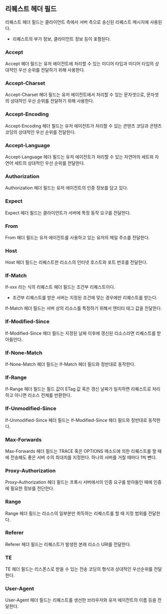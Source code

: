 ## 리퀘스트 헤더 필드

리퀘스트 헤더 필드는 클라이언트 측에서 서버 측으로 송신된 리퀘스트 메시지에 사용된다.

- 리퀘스트의 부가 정보, 클라이언트 정보 등이 포함된다.

### Accept

Accept 헤더 필드는 유저 에이전트에 처리할 수 있는 미디어 타입과 미디어 타입의 상대적인 우선 순위를 전달하기 위해 사용한다.

### Accept-Charset

Accept-Charset 헤더 필드는 유저 에이전트에서 처리할 수 있는 문자셋으로, 문자셋의 상대적인 우선 순위를 전달하기 위해 사용한다.

### Accept-Encoding

Accept-Encoding 헤더 필드는 유저 에이전트가 처리할 수 있는 콘텐츠 코딩과 콘텐츠 코딩의 상대적인 우선 순위를 전달한다.

### Accept-Language

Accept-Language 헤더 필드는 유저 에이전트가 처리할 수 있는 자연어의 세트와 자연어 세트의 상대적인 우선 순위를 전달한다.

### Authorization

Authorization 헤더 필드는 유저 에이전트의 인증 정보를 담고 있다.

### Expect

Expect 헤더 필드는 클라이언트가 서버에 특정 동작 요구를 전달한다.

### From

From 헤더 필드는 유저 에이전트를 사용하고 있는 유저의 메일 주소를 전달한다.

### Host

Host 헤더 필드는 리퀘스트한 리소스의 인터넷 호스트와 포트 번호를 전달한다.

### If-Match

If-xxx 라는 식의 리퀘스트 헤더 필드는 조건부 리퀘스트이다.

- 조건부 리퀘스트를 받은 서버는 지정된 조건에 맞는 경우에만 리퀘스트를 받는다.

If-Match 헤더 필드는 서버 상의 리소스를 특정하기 위해서 엔티티 태그 값을 전달한다.

### If-Modified-Since

If-Modified-Since 헤더 필드는 지정된 날짜 이후에 갱신된 리소스라면 리퀘스트를 받아들인다.

### If-None-Match

If-None-Match 헤더 필드는 If-Match 헤더 필드와 정반대로 동작한다.

### If-Range

If-Range 헤더 필드는 필드 값이 ETag 값 혹은 갱신 날짜가 일치하면 리퀘스트로 처리하고 아니면 리소스 전체를 반환한다.

### If-Unmodified-Since

If-Unmodified-Since 헤더 필드는 If-Modified-Since 헤더 필드와 정반대로 동작한다.

### Max-Forwards

Max-Forwards 헤더 필드는 TRACE 혹은 OPTIONS 메소드에 의한 리퀘스트를 할 때에 전송해도 좋은 서버 수의 최대치를 지정한다. 하나의 서버를 거칠 때마다 1씩 뺀다.

### Proxy-Authorization

Proxy-Authorization 헤더 필드는 프록시 서버에서의 인증 요구를 받아들인 때에 인증에 필요한 정보를 전단한다.

### Range

Range 헤더 필드는 리소스의 일부분만 취득하는 리퀘스트를 할 때 지정 범위를 전달한다.

### Referer

Referer 헤더 필드는 리퀘스트가 발생한 본래 리소스 URI를 전달한다.

### TE

TE 헤더 필드는 리스폰스로 받을 수 있는 전송 코딩의 형식과 상대적인 우선순위를 전달한다.

### User-Agent

User-Agent 헤더 필드는 리퀘스트를 생선한 브라우저와 유저 에이전트의 이름 등을 전달한다.